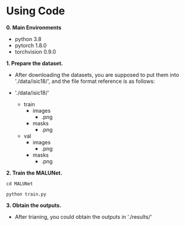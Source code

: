 # Using Code

**0. Main Environments**
- python 3.8
- pytorch 1.8.0
- torchvision 0.9.0

**1. Prepare the dataset.**

- After downloading the datasets, you are supposed to put them into './data/isic18/', and the file format reference is as follows:

- './data/isic18/'
  - train
    - images
      - .png
    - masks
      - .png
  - val
    - images
      - .png
    - masks
      - .png

**2. Train the MALUNet.**
```
cd MALUNet
```
```
python train.py
```

**3. Obtain the outputs.**
- After trianing, you could obtain the outputs in './results/'
